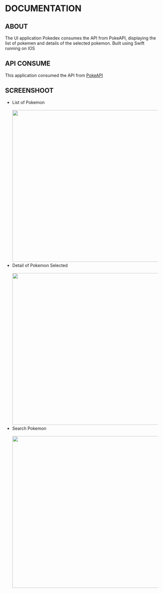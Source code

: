 # DOCUMENTATION

## ABOUT
The UI application Pokedex consumes the API from PokeAPI, displaying the list of pokemen and details of the selected pokemon. Built using Swift running on IOS

## API CONSUME

This application consumed the API from <a href="https://pokeapi.co/">PokeAPI</a>

## SCREENSHOOT
<ul>
    <li>
    List of Pokemon <br /><br />
<img width="500" src="https://i.postimg.cc/05tDzpbJ/Screen-Shot-2023-02-05-at-11-26-50.png"/><br />
    </li>
    <li>
    Detail of Pokemon Selected <br /><br />
<img width="500" src="https://i.postimg.cc/gj0hM0BJ/Screen-Shot-2023-02-05-at-11-27-01.png"/><br />
    </li>
    <li>
    Search Pokemon <br /><br />
<img width="500" src="https://i.postimg.cc/t4n3QYRn/Screen-Shot-2023-02-05-at-11-27-13.png"/>
    </li>
</ul>






